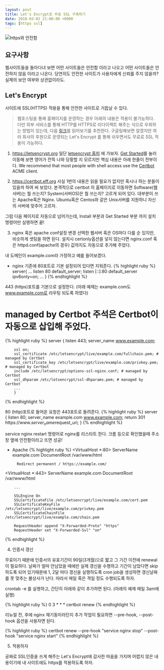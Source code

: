```yaml
---
layout: post
title: Let's Encrypt로 무료 SSL 구축하기
date: 2018-03-02 21:00:00 +0900
tags: [https ssl]
---
```


![https와 안전함]({{site.baseurl}}/assets/img/https_safe.png)

## 요구사항
웹사이트들을 돌아다녀 보면 어떤 사이트들은 안전함 이라고 나오고
어떤 사이트들은 안전하지 않음 이라고 나온다.
당연히도 안전한 사이트가 사용자에게 신뢰를 주지 않을까?
실제의 보안 여부와 상관없이라도.

## Let's Encrypt
사이트에 SSL(HTTPS) 적용을 통해 안전한 사이트로 거듭날 수 있다.
>웹호스팅을 통해 홈페이지를 운영하는 경우 아래의 내용은 적용이 불가능하다. 다만 외부 서비스를 통해 HTTP를 HTTPS로 리다이렉트 해주는 식으로 우회하는 방법이 있는데, 다음 [링크](https://jsdev.kr/t/https-cloudflare-flexible-ssl/1973)를 읽어보기를 추천한다. 
구글링해보면 알겠지만 여러 회사의 후원으로 운영되는 Let's Encrypt 를 통해
쉬우면서도 무료로 SSL 적용이 가능하다.

1. https://letsencrypt.org
일단 [letsencrypt 홈피](https://letsencrypt.org "letsencrypt") 에 가보자.
[Get Started](https://letsencrypt.org/getting-started/)를 눌러 이동해 보면
영어가 잔뜩 나와 당황할 지 모르지만 핵심 내용은 아래 한줄이 전부이다.
We recommend that most people with shell access use the [Certbot](https://certbot.eff.org) ACME client.

2. https://certbot.eff.org
사실 1번의 내용은 읽을 필요가 없지만 혹시나 하는 분들이 있을까 하여 써 보았다.
본격적으로 certbot 의 홈페이지로 이동하면 Software(웹서버)는 뭘 쓰는지?
System(서버OS)은 뭘 쓰는지? 고르게 되어 있다.
대부분이 쓰는 Apache혹은 Nginx. Ubuntu혹은 Centos와 같은 Unix서버를 지원하니 자신의 서버에 맞추어 고르자.

그럼 다음 페이지로 자동으로 넘어가는데, Install 부분과 Get Started 부분 까지 설치 명령어만 실행하면 끝!

3. nginx 혹은 apache conf설정 변경
선택한 웹서버 혹은 OS마다 다를 순 있지만, 비슷하게 셋팅을 하면 된다.
설치시 certonly옵션을 넣지 않는다면 nginx.conf 혹은 httpd.conf(apache의 경우) 값까지도 자동으로 추가해 주었다.

내 도메인이 example.com라 가정하고 예를 들어보겠다.

- nginx
기존에 80포트로 기본 설정되어 있다면 지워준다.
{% highlight ruby %}
server{
    ...
    listen 80 default_server;
    listen [::]:80 default_server ipv6only=on;
    ...
}
{% endhighlight %}

443 (https)포트를 기본으로 설정한다.
(아래 예제는 example.com도 www.example.com로 라우팅 되도록 하였다)
# managed by Certbot 주석은 Certbot이 자동으로 삽입해 주었다.
{% highlight ruby %}
    server {
        listen 443;
        server_name www.example.com;

        ssl on;
        ssl_certificate /etc/letsencrypt/live/example.com/fullchain.pem; # managed by Certbot
        ssl_certificate_key /etc/letsencrypt/live/example.com/privkey.pem; # managed by Certbot
        include /etc/letsencrypt/options-ssl-nginx.conf; # managed by Certbot
        ssl_dhparam /etc/letsencrypt/ssl-dhparams.pem; # managed by Certbot
        ...
        }
{% endhighlight %}

80 (http)포트로 들어온 요청은 443포트로 돌려준다.
{% highlight ruby %}
    server {
        listen 80;
        server_name example.com www.example.com;
        return 301 https://www.$server_name$request_uri;
    }
{% endhighlight %}

service nginx restart 명령어로 nginx를 리스타트 한다.
크롬 등으로 확인했을때 주소창 옆에 안전함이라고 뜨면 성공!

- Apache
{% highlight ruby %}
<VirtualHost *:80>
        ServerName example.com
        DocumentRoot /var/www/html
        
        Redirect permanent / https://example.com/
</VirtualHost>

<VirtualHost *:443>
        ServerName example.com
        DocumentRoot /var/www/html
        
        ...
        
        SSLEngine On
        SSLCertificateFile /etc/letsencrypt/live/example.com/cert.pem
        SSLCertificateKeyFile /etc/letsencrypt/live/example.com/privkey.pem
        SSLCertificateChainFile /etc/letsencrypt/live/example.com/chain.pem
  
        RequestHeader append "X-Forwarded-Proto" "https"
        RequestHeader set "X-Forwarded-Ssl" "on"
</VirtualHost>

{% endhighlight %}


4. 인증서 갱신

무료이기 때문에 인증서의 유효기간이 90일(3개월)으로 짧고 그 기간 이전에 renewal이 필요하다.
날짜가 얼마 안남았을 때에만 실제 갱신을 수행하고 기간이 남았다면 skip하도록 되어 있기때문에
1, 2달 마다 갱신을 실행하도록 cron job을 생성하면 갱신날짜를 못 맞추는 불상사가 난다.
따라서 매일 혹은 격일 정도 수행되도록 하자.

crontab -e 를 실행하고, 간단히 아래와 같이 추가하면 된다.
(아래의 예제 매일 3am에 실행)

{% highlight ruby %}
0 3 * * * certbot renew
{% endhighlight %}

리뉴얼 전, 후에 nginx 재기동이라던지 추가 작업이 필요하면 --pre-hook, --post-hook 옵션을 사용자면 된다.

{% highlight ruby %}
certbot renew --pre-hook "service nginx stop" --post-hook "service nginx start"
{% endhighlight %}


5. 적용하자

공짜로 SSL인증을 쓰게 해주는 Let's Encrypt에 감사한 마음을 가지며
어렵지 않은 내용이기에 내 사이트에도 https를 적용하도록 하자.